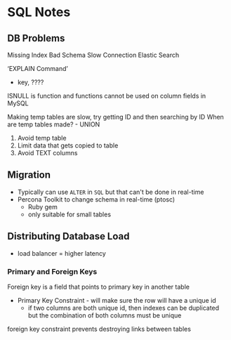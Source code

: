 # SQL Notes

## DB Problems

Missing Index
Bad Schema
Slow Connection
Elastic Search

‘EXPLAIN Command’
  - key, ????

ISNULL is function and functions cannot be used on column fields in MySQL


Making temp tables are slow, try getting ID and then searching by ID
When are temp tables made?
	- UNION

1. Avoid temp table
2. Limit data that gets copied to table
3. Avoid TEXT columns

## Migration
- Typically can use `ALTER` in `SQL` but that can't be done in real-time
- Percona Toolkit to change schema in real-time (ptosc)
	- Ruby gem
	- only suitable for small tables

## Distributing Database Load
- load balancer = higher latency

### Primary and Foreign Keys

Foreign key is a field that points to primary key in another table
 - Primary Key Constraint - will make sure the row will have a unique id
   - if two columns are both unique id, then indexes can be duplicated but the combination of both columns must be unique

 foreign key constraint prevents destroying links between tables

